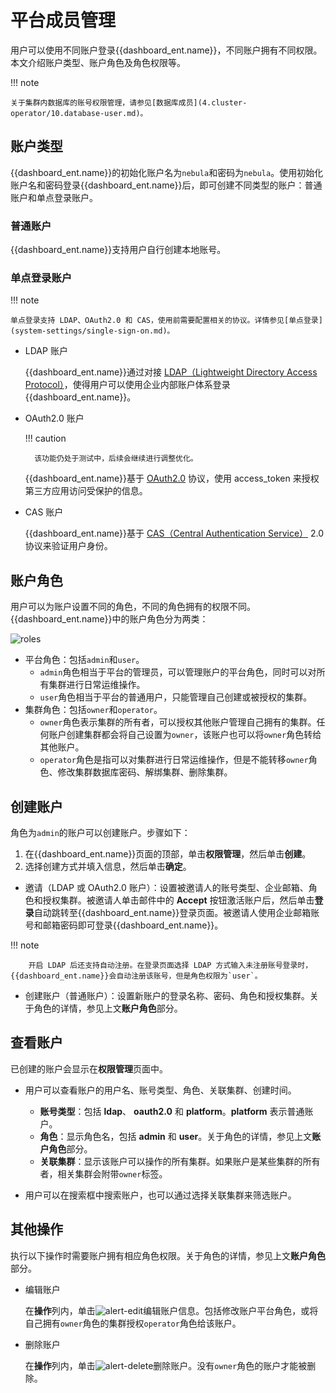 # 平台成员管理

用户可以使用不同账户登录{{dashboard_ent.name}}，不同账户拥有不同权限。本文介绍账户类型、账户角色及角色权限等。

!!! note

    关于集群内数据库的账号权限管理，请参见[数据库成员](4.cluster-operator/10.database-user.md)。

## 账户类型

{{dashboard_ent.name}}的初始化账户名为`nebula`和密码为`nebula`。使用初始化账户名和密码登录{{dashboard_ent.name}}后，即可创建不同类型的账户：普通账户和单点登录账户。

### 普通账户

{{dashboard_ent.name}}支持用户自行创建本地账号。

### 单点登录账户

!!! note

    单点登录支持 LDAP、OAuth2.0 和 CAS，使用前需要配置相关的协议。详情参见[单点登录](system-settings/single-sign-on.md)。

- LDAP 账户

  {{dashboard_ent.name}}通过对接 [LDAP（Lightweight Directory Access Protocol）](https://ldap.com/)，使得用户可以使用企业内部账户体系登录{{dashboard_ent.name}}。

- OAuth2.0 账户

  !!! caution

        该功能仍处于测试中，后续会继续进行调整优化。

  {{dashboard_ent.name}}基于 [OAuth2.0](https://oauth.net/2/) 协议，使用 access_token 来授权第三方应用访问受保护的信息。

- CAS 账户

  {{dashboard_ent.name}}基于 [CAS（Central Authentication Service）](https://apereo.github.io/cas) 2.0 协议来验证用户身份。

## 账户角色

用户可以为账户设置不同的角色，不同的角色拥有的权限不同。{{dashboard_ent.name}}中的账户角色分为两类：

![roles](https://docs-cdn.nebula-graph.com.cn/figures/eo_dash_role_231007_cn.png)

- 平台角色：包括`admin`和`user`。
  - `admin`角色相当于平台的管理员，可以管理账户的平台角色，同时可以对所有集群进行日常运维操作。
  - `user`角色相当于平台的普通用户，只能管理自己创建或被授权的集群。
- 集群角色：包括`owner`和`operator`。
  - `owner`角色表示集群的所有者，可以授权其他账户管理自己拥有的集群。任何账户创建集群都会将自己设置为`owner`，该账户也可以将`owner`角色转给其他账户。
  - `operator`角色是指可以对集群进行日常运维操作，但是不能转移`owner`角色、修改集群数据库密码、解绑集群、删除集群。

## 创建账户

角色为`admin`的账户可以创建账户。步骤如下：

1. 在{{dashboard_ent.name}}页面的顶部，单击**权限管理**，然后单击**创建**。
2. 选择创建方式并填入信息，然后单击**确定**。
   
  - 邀请（LDAP 或 OAuth2.0 账户）：设置被邀请人的账号类型、企业邮箱、角色和授权集群。被邀请人单击邮件中的 **Accept** 按钮激活账户后，然后单击**登录**自动跳转至{{dashboard_ent.name}}登录页面。被邀请人使用企业邮箱账号和邮箱密码即可登录{{dashboard_ent.name}}。
  
  !!! note

        开启 LDAP 后还支持自动注册。在登录页面选择 LDAP 方式输入未注册账号登录时，{{dashboard_ent.name}}会自动注册该账号，但是角色权限为`user`。

  - 创建账户（普通账户）：设置新账户的登录名称、密码、角色和授权集群。关于角色的详情，参见上文**账户角色**部分。

## 查看账户

已创建的账户会显示在**权限管理**页面中。

- 用户可以查看账户的用户名、账号类型、角色、关联集群、创建时间。

  - **账号类型**：包括 **ldap**、 **oauth2.0** 和 **platform**。**platform** 表示普通账户。
  - **角色**：显示角色名，包括 **admin** 和 **user**。关于角色的详情，参见上文**账户角色**部分。
  - **关联集群**：显示该账户可以操作的所有集群。如果账户是某些集群的所有者，相关集群会附带`owner`标签。

- 用户可以在搜索框中搜索账户，也可以通过选择关联集群来筛选账户。

## 其他操作

执行以下操作时需要账户拥有相应角色权限。关于角色的详情，参见上文**账户角色**部分。

- 编辑账户
  
  在**操作**列内，单击![alert-edit](https://docs-cdn.nebula-graph.com.cn/figures/alert_edit.png)编辑账户信息。包括修改账户平台角色，或将自己拥有`owner`角色的集群授权`operator`角色给该账户。

- 删除账户
  
  在**操作**列内，单击![alert-delete](https://docs-cdn.nebula-graph.com.cn/figures/alert_delete.png)删除账户。没有`owner`角色的账户才能被删除。

